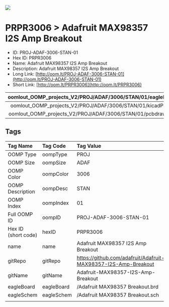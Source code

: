 


  
![][im]
# PRPR3006 > Adafruit MAX98357 I2S Amp Breakout

- ID: PROJ-ADAF-3006-STAN-01
- Hex ID: PRPR3006
- Name: Adafruit MAX98357 I2S Amp Breakout
- Description: Adafruit MAX98357 I2S Amp Breakout
- Long Link: [http://oom.lt/PROJ-ADAF-3006-STAN-01](http://oom.lt/PROJ-ADAF-3006-STAN-01)
- Short Link: [http://oom.lt/PRPR3006](http://oom.lt/PRPR3006)
  

|oomlout_OOMP_projects_V2/PROJ/ADAF/3006/STAN/01/eagleImage.png|oomlout_OOMP_projects_V2/PROJ/ADAF/3006/STAN/01/eagleSchemImage.png|oomlout_OOMP_projects_V2/PROJ/ADAF/3006/STAN/01/kicadPcb3dFront.png|oomlout_OOMP_projects_V2/PROJ/ADAF/3006/STAN/01/kicadPcb3dBack.png|
| :---: | :---: | :---: | :---: |
|oomlout_OOMP_projects_V2/PROJ/ADAF/3006/STAN/01/kicadPcb3d.png|oomlout_OOMP_projects_V2/PROJ/ADAF/3006/STAN/01/bomBack.png|oomlout_OOMP_projects_V2/PROJ/ADAF/3006/STAN/01/bomFront.png|oomlout_OOMP_projects_V2/PROJ/ADAF/3006/STAN/01/pcbdraw.svg|
|oomlout_OOMP_projects_V2/PROJ/ADAF/3006/STAN/01/pcbdrawBack.svg||||

## Tags
  

|Tag Name|Tag Code|Tag Value|
| :--- | :--- | :--- |
|OOMP Type|oompType|PROJ|
|OOMP Size|oompSize|ADAF|
|OOMP Color|oompColor|3006|
|OOMP Description|oompDesc|STAN|
|OOMP Index|oompIndex|01|
|Full OOMP ID|oompID|PROJ-ADAF-3006-STAN-01|
|Hex ID (short code)|hexID|PRPR3006|
|name|name|Adafruit MAX98357 I2S Amp Breakout|
|gitRepo|gitRepo|https://github.com/adafruit/Adafruit-MAX98357-I2S-Amp-Breakout|
|gitName|gitName|Adafruit-MAX98357-I2S-Amp-Breakout|
|eagleBoard|eagleBoard|/Adafruit MAX98357 Breakout.brd|
|eagleSchem|eagleSchem|/Adafruit MAX98357 Breakout.sch|
||||



[im]: PROJ/ADAF/3006/STAN/01/kicadPcb3d_450.png
